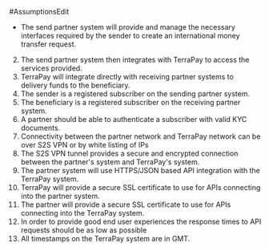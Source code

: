 #AssumptionsEdit

* The send partner system will provide and manage the necessary interfaces required by the sender to create an international money transfer request.
2. The send partner system then integrates with TerraPay to access the services provided.
3. TerraPay will integrate directly with receiving partner systems to delivery funds to the beneficiary.
4. The sender is a registered subscriber on the sending partner system.
5. The beneficiary is a registered subscriber on the receiving partner system.
6. A partner should be able to authenticate a subscriber with valid KYC documents.
7. Connectivity between the partner network and TerraPay network can be over S2S VPN or by white listing of IPs
8. The S2S VPN tunnel provides a secure and encrypted connection between the partner's system and TerraPay's system.
9. The partner system will use HTTPS/JSON based API integration with the TerraPay system.
10. TerraPay will provide a secure SSL certificate to use for APIs connecting into the partner system.
11. The partner will provide a secure SSL certificate to use for APIs connecting into the TerraPay system.
12. In order to provide good end user experiences the response times to API requests should be as low as possible
13. All timestamps on the TerraPay system are in GMT.
